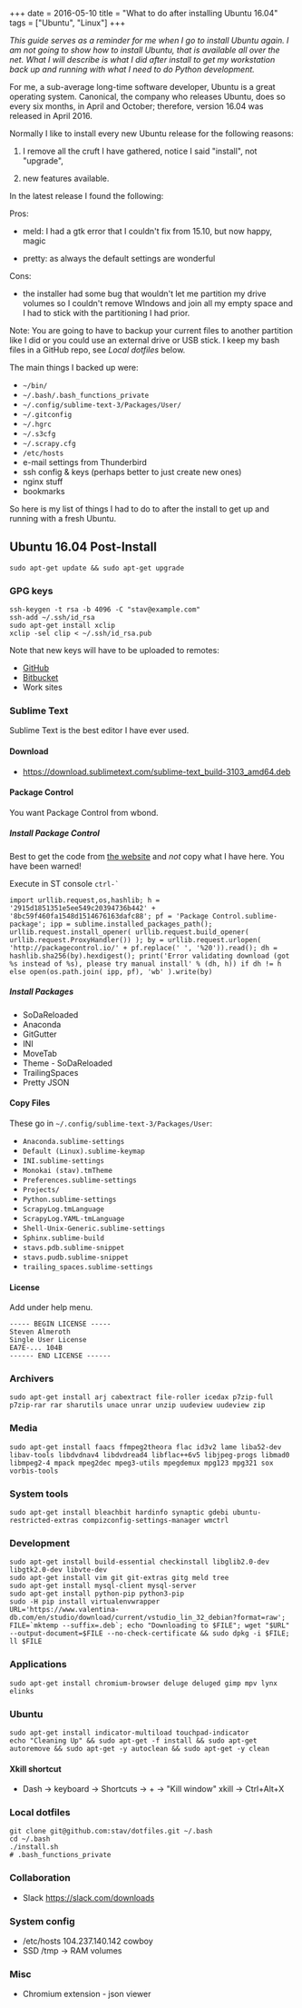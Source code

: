 +++
date = 2016-05-10
title = "What to do after installing Ubuntu 16.04"
tags = ["Ubuntu", "Linux"]
+++

_This guide serves as a reminder for me when I go to install Ubuntu again. I am
not going to show how to install Ubuntu, that is available all over the net.
What I will describe is what I did after install to get my workstation back up
and running with what I need to do Python development._

For me, a sub-average long-time software developer, Ubuntu is a great operating
system.  Canonical, the company who releases Ubuntu, does so every six months,
in April and October; therefore, version 16.04 was released in April 2016.

Normally I like to install every new Ubuntu release for the following reasons:

1. I remove all the cruft I have gathered, notice I said "install", not "upgrade",

2. new features available.

In the latest release I found the following:

Pros:

- meld: I had a gtk error that I couldn't fix from 15.10, but now happy, magic

- pretty: as always the default settings are wonderful

Cons:

- the installer had some bug that wouldn't let me partition my drive volumes
  so I couldn't remove WIndows and join all my empty space and I had to stick
  with the partitioning I had prior.

Note: You are going to have to backup your current files to another partition
like I did or you could use an external drive or USB stick.  I keep my bash
files in a GitHub repo, see *Local dotfiles* below.

The main things I backed up were:

* `~/bin/`
* `~/.bash/.bash_functions_private`
* `~/.config/sublime-text-3/Packages/User/`
* `~/.gitconfig`
* `~/.hgrc`
* `~/.s3cfg`
* `~/.scrapy.cfg`
* `/etc/hosts`
* e-mail settings from Thunderbird
* ssh config & keys (perhaps better to just create new ones)
* nginx stuff
* bookmarks

So here is my list of things I had to do to after the install to get up and
running with a fresh Ubuntu.

## Ubuntu 16.04 Post-Install

    sudo apt-get update && sudo apt-get upgrade

### GPG keys

    ssh-keygen -t rsa -b 4096 -C "stav@example.com"
    ssh-add ~/.ssh/id_rsa
    sudo apt-get install xclip
    xclip -sel clip < ~/.ssh/id_rsa.pub

Note that new keys will have to be uploaded to remotes:

* [GitHub](https://github.com/settings/keys "GitHub keys page")
* [Bitbucket](https://bitbucket.org/account/user/stav/ssh-keys/ "Bitbucket keys
    page")
* Work sites

### Sublime Text

Sublime Text is the best editor I have ever used.

#### Download

* https://download.sublimetext.com/sublime-text_build-3103_amd64.deb

#### Package Control

You want Package Control from wbond.

##### Install Package Control

Best to get the code from [the website](https://packagecontrol.io/installation
"wbond") and *not* copy what I have here.  You have been warned!

Execute in ST console ``ctrl-` ``

    import urllib.request,os,hashlib; h = '2915d1851351e5ee549c20394736b442' + '8bc59f460fa1548d1514676163dafc88'; pf = 'Package Control.sublime-package'; ipp = sublime.installed_packages_path(); urllib.request.install_opener( urllib.request.build_opener( urllib.request.ProxyHandler()) ); by = urllib.request.urlopen( 'http://packagecontrol.io/' + pf.replace(' ', '%20')).read(); dh = hashlib.sha256(by).hexdigest(); print('Error validating download (got %s instead of %s), please try manual install' % (dh, h)) if dh != h else open(os.path.join( ipp, pf), 'wb' ).write(by)

##### Install Packages

* SoDaReloaded
* Anaconda
* GitGutter
* INI
* MoveTab
* Theme - SoDaReloaded
* TrailingSpaces
* Pretty JSON

#### Copy Files

These go in `~/.config/sublime-text-3/Packages/User`:

* `Anaconda.sublime-settings`
* `Default (Linux).sublime-keymap`
* `INI.sublime-settings`
* `Monokai (stav).tmTheme`
* `Preferences.sublime-settings`
* `Projects/`
* `Python.sublime-settings`
* `ScrapyLog.tmLanguage`
* `ScrapyLog.YAML-tmLanguage`
* `Shell-Unix-Generic.sublime-settings`
* `Sphinx.sublime-build`
* `stavs.pdb.sublime-snippet`
* `stavs.pudb.sublime-snippet`
* `trailing_spaces.sublime-settings`

#### License

Add under help menu.

    ----- BEGIN LICENSE -----
    Steven Almeroth
    Single User License
    EA7E-... 104B
    ------ END LICENSE ------

### Archivers

    sudo apt-get install arj cabextract file-roller icedax p7zip-full p7zip-rar rar sharutils unace unrar unzip uudeview uudeview zip

### Media

    sudo apt-get install faacs ffmpeg2theora flac id3v2 lame liba52-dev libav-tools libdvdnav4 libdvdread4 libflac++6v5 libjpeg-progs libmad0 libmpeg2-4 mpack mpeg2dec mpeg3-utils mpegdemux mpg123 mpg321 sox vorbis-tools

### System tools

    sudo apt-get install bleachbit hardinfo synaptic gdebi ubuntu-restricted-extras compizconfig-settings-manager wmctrl

### Development

    sudo apt-get install build-essential checkinstall libglib2.0-dev libgtk2.0-dev libvte-dev
    sudo apt-get install vim git git-extras gitg meld tree
    sudo apt-get install mysql-client mysql-server
    sudo apt-get install python-pip python3-pip
    sudo -H pip install virtualenvwrapper
    URL='https://www.valentina-db.com/en/studio/download/current/vstudio_lin_32_debian?format=raw'; FILE=`mktemp --suffix=.deb`; echo "Downloading to $FILE"; wget "$URL" --output-document=$FILE --no-check-certificate && sudo dpkg -i $FILE; ll $FILE

### Applications

    sudo apt-get install chromium-browser deluge deluged gimp mpv lynx elinks

### Ubuntu

    sudo apt-get install indicator-multiload touchpad-indicator
    echo "Cleaning Up" && sudo apt-get -f install && sudo apt-get autoremove && sudo apt-get -y autoclean && sudo apt-get -y clean

#### Xkill shortcut

* Dash -> keyboard -> Shortcuts -> + -> "Kill window" xkill -> Ctrl+Alt+X

### Local dotfiles

    git clone git@github.com:stav/dotfiles.git ~/.bash
    cd ~/.bash
    ./install.sh
    # .bash_functions_private

### Collaboration

* Slack https://slack.com/downloads

### System config

* /etc/hosts 104.237.140.142 cowboy
* SSD /tmp -> RAM volumes

### Misc

* Chromium extension - json viewer
